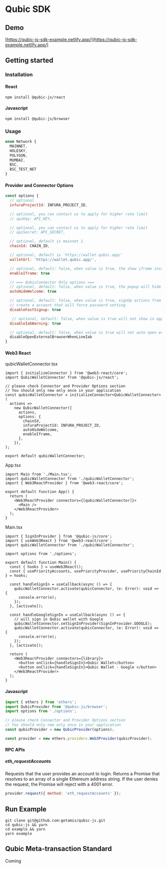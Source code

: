 # Qubic SDK

## Demo

[https://qubic-js-sdk-example.netlify.app/](https://qubic-js-sdk-example.netlify.app/)

## Getting started

### Installation

#### React

```shell
npm install @qubic-js/react
```

#### Javascript

```shell
npm install @qubic-js/browser
```

### Usage

```javascript
enum Network {
  MAINNET,
  HOLESKY,
  POLYGON,
  MUMBAI,
  BSC,
  BSC_TEST_NET
}
```

#### Provider and Connector Options

```javascript
const options {
  // optional
  infuraProjectId: INFURA_PROJECT_ID,

  // optional, you can contact us to apply for higher rate limit
  // apiKey: API_KEY,

  // optional, you can contact us to apply for higher rate limit
  // apiSecret: API_SECRET,

  // optional, default is mainnet 1
  chainId: CHAIN_ID,

  // optional, default is `https://wallet.qubic.app/`
  walletUrl: 'https://wallet.qubic.app/',

  // optional, default: false, when value is true, the show iframe instead of new window, credit card payment will failed with this option value true
  enableIframe: true

  // === QubicConnector Only options ===
  // optional, default: false, when value is true, the popup will hide automatically
  autoHideWelcome: true

  // optional, default: false, when value is true, signUp actions from sdk will
  // create a account that will force password setting
  disableFastSignup: true

   // optional, default: false, when value is true will not show in app browser warning
  disableIabWarning: true

  // optional, default: false, when value is true will not auto open external browser in line iab
  disableOpenExternalBrowserWhenLineIab
}
```

#### Web3 React

qubicWalletConnector.tsx

```tsx
import { initializeConnector } from '@web3-react/core';
import QubicWalletConnector from '@qubic-js/react';

// please check Connector and Provider Options section
// You should only new only once in your application
const qubicWalletConnector = initializeConnector<QubicWalletConnector>(
  actions =>
    new QubicWalletConnector({
      actions,
      options: {
        chainId,
        infuraProjectId: INFURA_PROJECT_ID,
        autoHideWelcome,
        enableIframe,
      },
    }),
);

export default qubicWalletConnector;
```

App.tsx

```tsx
import Main from './Main.tsx';
import qubicWalletConnector from './qubicWalletConnector';
import { Web3ReactProvider } from '@web3-react/core';

export default function App() {
  return (
    <Web3ReactProvider connectors={[qubicWalletConnector]}>
      <Main />
    </Web3ReactProvider>
  );
}
```

Main.tsx

```tsx
import { SignInProvider } from '@qubic-js/core';
import { useWeb3React } from '@web3-react/core';
import qubicWalletConnector from './qubicWalletConnector';

import options from './options';

export default function Main() {
  const { hooks } = useWeb3React();
  const { usePriorityAccounts, usePriorityProvider, usePriorityChainId } = hooks;

  const handleSignIn = useCallback(async () => {
    qubicWalletConnector.activate(qubicConnector, (e: Error): void => {
      console.error(e);
    });
  }, [activate]);

  const handleGoogleSignIn = useCallback(async () => {
    // will sign in Qubic wallet with Google
    qubicWalletConnector.setSignInProvider(SignInProvider.GOOGLE);
    qubicWalletConnector.activate(qubicConnector, (e: Error): void => {
      console.error(e);
    });
  }, [activate]);

  return (
    <Web3ReactProvider connectors={library}>
      <button onClick={handleSignIn}>Qubic Wallet</button>
      <button onClick={handleSignIn}>Qubic Wallet - Google </button>
    </Web3ReactProvider>
  );
}
```

#### Javascript

```javascript
import { ethers } from 'ethers';
import QubicProvider from '@qubic-js/browser';
import options from './options';

// please check Connector and Provider Options section
// You should only new only once in your application
const qubicProvider = new QubicProvider(options);

const provider = new ethers.providers.Web3Provider(qubicProvider);
```

#### RPC APIs

##### eth_requestAccounts

Requests that the user provides an account to login. Returns a Promise that resolves to an array of a single Ethereum address string. If the user denies the request, the Promise will reject with a 4001 error.

```javascript
provider.request({ method: 'eth_requestAccounts' });
```

## Run Example

```cli
git clone git@github.com:getamis/qubic-js.git
cd qubic-js && yarn
cd example && yarn
yarn example
```

## Qubic Meta-transaction Standard

Coming

